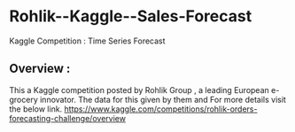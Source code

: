 # Rohlik--Kaggle--Sales-Forecast
Kaggle Competition : Time Series Forecast

## Overview :
This a Kaggle competition posted by Rohlik Group , a leading European e-grocery innovator. The data for this given by them and For more details visit the below link.
https://www.kaggle.com/competitions/rohlik-orders-forecasting-challenge/overview
